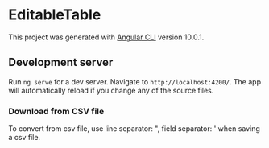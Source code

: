 # EditableTable

This project was generated with [Angular CLI](https://github.com/angular/angular-cli) version 10.0.1.

## Development server

Run `ng serve` for a dev server. Navigate to `http://localhost:4200/`. The app will automatically reload if you change any of the source files.

### Download from CSV file
To convert from csv file, use line separator: ", field separator: ' when saving a csv file.

